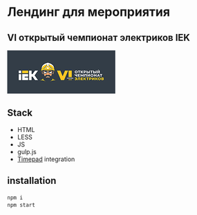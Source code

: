 # Лендинг для мероприятия<br>
## VI открытый чемпионат электриков IEK
[![N|Solid](https://raw.githubusercontent.com/dmlvr/electricians-championship/master/source/img/og-image.png)](https://www.iek.ru/promo/electricians-championship/)

## Stack
- HTML
- LESS
- JS
- gulp.js
- [Timepad](timepad.ru) integration

## installation

```sh
npm i
npm start
```
